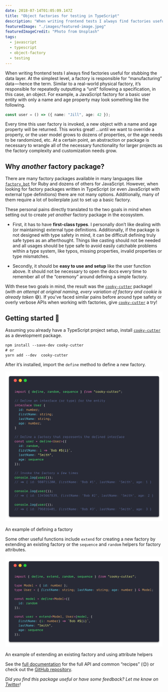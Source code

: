 ```yaml
---
date: 2018-07-14T01:05:09.147Z
title: "Object factories for testing in TypeScript"
description: "When writing frontend tests I always find factories useful for stubbing the data layer. At the simplest level, a factory is responsible for “manufacturing” data — hence the term. Similar to a real-world physical factory, it’s responsible for repeatedly outputting a “unit” following a specification, in this case, an object. For example, a JavaScript factory for a basic user entity with only a name and age property may look something like the following."
featuredImage: "./images/featured-image.jpeg"
featuredImageCredit: "Photo from Unsplash"
tags:
  - javascript
  - typescript
  - object-factory
  - testing
---
```


When writing frontend tests I always find factories useful for stubbing the data layer. At the simplest level, a factory is responsible for “manufacturing” data — hence the term. Similar to a real-world physical factory, it’s responsible for repeatedly outputting a “unit” following a specification, in this case, an object. For example, a JavaScript factory for a basic user entity with only a name and age property may look something like the following.

```typescript
const user = () => ({ name: "Jill", age: 42 });
```

Every time this user factory is invoked, a new object with a name and age property will be returned. This works great! …until we want to override a property, or the user model grows to dozens of properties, or the age needs to be randomized, etc. At a certain point, an abstraction or package is necessary to wrangle all of the necessary functionality for larger projects as the factory complexity and customization needs grow.

## Why _another_ factory package?

There are many factory packages available in many languages like [`factory_bot`](https://github.com/thoughtbot/factory_bot) for Ruby and dozens of others for JavaScript. However, when looking for factory packages written in TypeScript (or even JavaScript with external type definitions) there are not many options. Additionally, many of them require a lot of boilerplate just to set up a basic factory.

These personal pains directly translated to the two goals in mind when setting out to create _yet another_ factory package in the ecosystem.

- First, it has to have **first-class types**. I personally don’t like dealing with (or maintaining) external type definitions. Additionally, if the package is not designed with type safety in mind, it can be difficult defining truly safe types as an afterthought. Things like casting should not be needed and all usages should be type safe to avoid easily catchable problems within a type system, like typos, missing properties, invalid properties or type mismatches.

- Secondly, it should be **easy to use and setup** like the user function above. It should not be necessary to open the docs every time to remember all of the “ceremony” around defining a simple factory.

With these two goals in mind, the result was the [`cooky-cutter`](https://www.npmjs.com/package/cooky-cutter) package! (_with an attempt at original naming, every variation of factory and cookie is already taken_ 😅). If you’ve faced similar pains before around type safety or overly verbose APIs when working with factories, give [`cooky-cutter`](https://www.npmjs.com/package/cooky-cutter) a try!

## Getting started 🍪

Assuming you already have a TypeScript project setup, install [`cooky-cutter`](https://www.npmjs.com/package/cooky-cutter) as a development package.

```
npm install --save-dev cooky-cutter
# or
yarn add --dev  cooky-cutter
```

After it’s installed, import the `define` method to define a new factory.

![An example of defining a factory](./images/defining-factory.png)

<span class="image-caption">
An example of defining a factory
</span>

Some other useful functions include `extend` for creating a new factory by extending an existing factory or the `sequence` and `random` helpers for factory attributes.

![An example of extending an existing factory and using attribute helpers](./images/extending-factory.png)

<span class="image-caption">
An example of extending an existing factory and using attribute helpers
</span>

See the [full documentation](https://skovy.github.io/cooky-cutter/) for the full API and common “recipes” (😉) or check out the [GitHub repository](https://github.com/skovy/cooky-cutter).

_Did you find this package useful or have some feedback? Let me know on [Twitter](https://twitter.com/spencerskovy)!_
